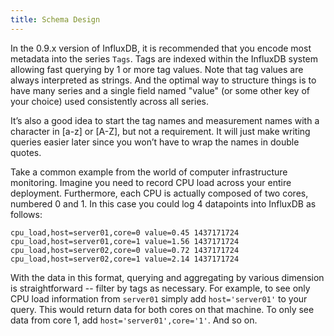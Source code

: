 ```yaml
---
title: Schema Design
---
```


In the 0.9.x version of InfluxDB, it is recommended that you encode most metadata into the series `Tags`. Tags are indexed within the InfluxDB system allowing fast querying by 1 or more tag values. Note that tag values are always interpreted as strings. And the optimal way to structure things is to have many series and a single field named "value" (or some other key of your choice) used consistently across all series.

It’s also a good idea to start the tag names and measurement names with a character in [a-z] or [A-Z], but not a requirement. It will just make writing queries easier later since you won’t have to wrap the names in double quotes.

Take a common example from the world of computer infrastructure monitoring. Imagine you need to record CPU load across your entire deployment. Furthermore, each CPU is actually composed of two cores, numbered 0 and 1. In this case you could log 4 datapoints into InfluxDB as follows:

```
cpu_load,host=server01,core=0 value=0.45 1437171724
cpu_load,host=server01,core=1 value=1.56 1437171724
cpu_load,host=server02,core=0 value=0.72 1437171724
cpu_load,host=server02,core=1 value=2.14 1437171724
```

With the data in this format, querying and aggregating by various dimension is straightforward -- filter by tags as necessary. For example, to see only CPU load information from `server01` simply add `host='server01'` to your query. This would return data for both cores on that machine. To only see data from core 1, add `host='server01',core='1'`. And so on.


